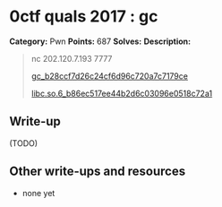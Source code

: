 # 0ctf quals 2017 : gc

**Category:** Pwn
**Points:** 687
**Solves:** 
**Description:**

> nc 202.120.7.193 7777
> 
> 
> [gc_b28ccf7d26c24cf6d96c720a7c7179ce](./gc_b28ccf7d26c24cf6d96c720a7c7179ce)
> 
> 
> [libc.so.6_b86ec517ee44b2d6c03096e0518c72a1](./libc.so.6_b86ec517ee44b2d6c03096e0518c72a1)

## Write-up

(TODO)

## Other write-ups and resources

* none yet
